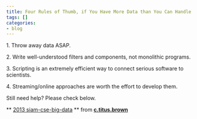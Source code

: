 ```yaml
---
title: Four Rules of Thumb, if You Have More Data than You Can Handle
tags: []
categories:
- blog
---
```

1\. Throw away data ASAP.
<!--more-->

2\. Write well-understood filters and components, not monolithic programs.

3\. Scripting is an extremely efficient way to connect serious software to
scientists.

4\. Streaming/online approaches are worth the effort to develop them.

Still need help? Please check below.

** [2013 siam-cse-big-data](http://www.slideshare.net/c.titus.brown/2013-siamcsebigdata) ** from **[c.titus.brown](http://www.slideshare.net/c.titus.brown)**

